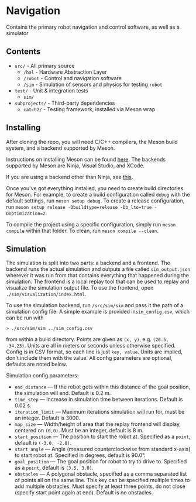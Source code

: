 # Navigation

Contains the primary robot navigation and control software, as well as a simulator

## Contents

- `src/` - All primary source
  - `/hal` - Hardware Abstraction Layer
  - `/robot` - Control and navigation software
  - `/sim` - Simulation of sensors and physics for testing `robot`
- `test/` - Unit & integration tests
  - `sim/`
- `subprojects/` - Third-party dependencies
  - `catch2/` - Testing framework, installed via Meson wrap

## Installing

After cloning the repo, you will need C/C++ compilers, the Meson build system, and a backend supported by Meson.

Instructions on installing Meson can be found [here](https://mesonbuild.com/Quick-guide.html). The backends supported by Meson are Ninja, Visual Studio, and XCode. 

If you are using a backend other than Ninja, see [this](https://mesonbuild.com/Using-with-Visual-Studio.html).

Once you've got everything installed, you need to create build directories for Meson. For example, to create a build configuration called `debug` with the default settings, run `meson setup debug`. To create a release configuration, run `meson setup release -Dbuildtype=release -Db_lto=true -Doptimization=2`.

To compile the project using a specific configuration, simply run `meson compile` within that folder. To clean, run `meson compile --clean`.

## Simulation

The simulation is split into two parts: a backend and a frontend. The backend runs the actual simulation and outputs a file called `sim_output.json` wherever it was run from that contains everything that happened during the simulation. The frontend is a local replay tool that can be used to replay and visualize the simulation output file. To use the frontend, open `./sim/visualization/index.html`.

To use the simulation backend, run `/src/sim/sim` and pass it the path of a simulation config file. A simple example is provided in`sim_config.csv`, which can be run with
```
> ./src/sim/sim ../sim_config.csv
```
from within a build directory. Points are given as `(x, y)`, e.g. `(20.5, -34.23)`. Units are all in meters or seconds unless otherwise specified. Config is in CSV format, so each line is just `key, value`. Units are implied, don't include them with the value. All config parameters are optional, defaults are noted below.

Simulation config parameters:
- `end_distance` &mdash; If the robot gets within this distance of the goal position, the simulation will end. Default is 0.2 m.
- `time_step` &mdash; Increase in simulation time between iterations. Default is 0.02 s.
- `iteration_limit` &mdash; Maximum iterations simulation will run for, must be an integer. Default is 3000.
- `map_size` &mdash; Width/height of area that the replay frontend will display, centered on `(0,0)`. Must be an integer, default is 8 m.
- `start_position` &mdash; The position to start the robot at. Specified as a `point`, default is `(-3.0, -2.0)`.
- `start_angle` &mdash; Angle (measured counterclockwise from standard x-axis) to start robot at. Specified in degrees, default is 90.0&deg;.
- `goal_position` &mdash; The goal position for robot to try to drive to. Specified as a `point`, default is `(3.5, 3.0)`.
- `obstacles` &mdash; A polygonal obstacle, specified as a comma separated list of points all on the same line. This key can be specified multiple times to add multiple obstacles. Must specify at least three points, do not close (specify start point again at end). Default is no obstacles.
